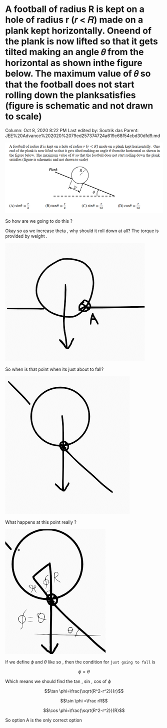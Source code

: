 # A football of radius R is kept on a hole of radius r (𝑟 < 𝑅) made on a plank kept horizontally. Oneend of the plank is now lifted so that it gets tilted making an angle 𝜃 from the horizontal as shown inthe figure below. The maximum value of 𝜃 so that the football does not start rolling down the planksatisfies (figure is schematic and not drawn to scale)

Column: Oct 8, 2020 8:22 PM
Last edited by: Soutrik das
Parent: JEE%20Advance%202020%2079ed257374724a619c68f54cbd30dfd9.md

![A%20football%20of%20radius%20R%20is%20kept%20on%20a%20hole%20of%20radius%20832167877b88469fa4f7c5e06ee02e42/Untitled.png](A%20football%20of%20radius%20R%20is%20kept%20on%20a%20hole%20of%20radius%20832167877b88469fa4f7c5e06ee02e42/Untitled.png)

So how are we going to do this ? 

Okay so as we increase theta , why should it roll down at all? The torque is provided by weight .

![A%20football%20of%20radius%20R%20is%20kept%20on%20a%20hole%20of%20radius%20832167877b88469fa4f7c5e06ee02e42/rotation_jee_ad.gif](A%20football%20of%20radius%20R%20is%20kept%20on%20a%20hole%20of%20radius%20832167877b88469fa4f7c5e06ee02e42/rotation_jee_ad.gif)

So when is that point when its just about to fall?

![A%20football%20of%20radius%20R%20is%20kept%20on%20a%20hole%20of%20radius%20832167877b88469fa4f7c5e06ee02e42/Untitled%201.png](A%20football%20of%20radius%20R%20is%20kept%20on%20a%20hole%20of%20radius%20832167877b88469fa4f7c5e06ee02e42/Untitled%201.png)

What happens at this point really ?

![A%20football%20of%20radius%20R%20is%20kept%20on%20a%20hole%20of%20radius%20832167877b88469fa4f7c5e06ee02e42/Untitled%202.png](A%20football%20of%20radius%20R%20is%20kept%20on%20a%20hole%20of%20radius%20832167877b88469fa4f7c5e06ee02e42/Untitled%202.png)

If we define $\phi$ and $\theta$ like so , then the condition for `just going to fall` is 

 

$$\phi = \theta$$

Which means we should find the tan , sin , cos of $\phi$ 

$$\tan \phi=\frac{\sqrt{R^2-r^2}}{r}$$

$$\sin \phi =\frac rR$$

$$\cos \phi=\frac{\sqrt{R^2-r^2}}{R}$$

So option A is the only correct option